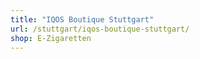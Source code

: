 ```yaml
---
title: "IQOS Boutique Stuttgart"
url: /stuttgart/iqos-boutique-stuttgart/
shop: E-Zigaretten
---
```

